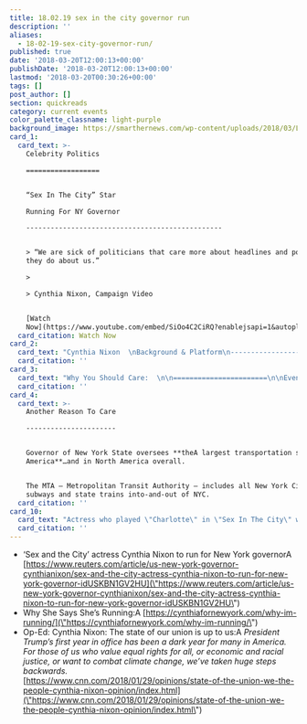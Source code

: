 ```yaml
---
title: 18.02.19 sex in the city governor run
description: ''
aliases:
  - 18-02-19-sex-city-governor-run/
published: true
date: '2018-03-20T12:00:13+00:00'
publishDate: '2018-03-20T12:00:13+00:00'
lastmod: '2018-03-20T00:30:26+00:00'
tags: []
post_author: []
section: quickreads
category: current events
color_palette_classname: light-purple
background_image: https://smarthernews.com/wp-content/uploads/2018/03/LPlunBSQ_400x400.jpg
card_1:
  card_text: >-
    Celebrity Politics

    ==================


    “Sex In The City” Star  

    Running For NY Governor

    ------------------------------------------------


    > “We are sick of politicians that care more about headlines and power than
    they do about us.”

    > 

    > Cynthia Nixon, Campaign Video


    [Watch
    Now](https://www.youtube.com/embed/SiOo4C2CiRQ?enablejsapi=1&autoplay=1&rel=0)
  card_citation: Watch Now
card_2:
  card_text: "Cynthia Nixon  \nBackground & Platform\n-------------------------------------\n\n*   Born & bred in NYC.\n*   a\x1CProud public school graduate & prouder public school parenta\x1D\n*   Mom of 3; Married to her wife who is an education activist.\n*   Public activist on education & LGBT issues.\n*   Equality (economic & otherwise) = major theme of campaign.\n*   Has never run for elected office."
  card_citation: ''
card_3:
  card_text: "Why You Should Care:  \n\n=======================\n\nEven If You Aren’t A NY’er  \n\n-----------------------------\n\n*   Current NY Gov. Andrew Cuomo (D) considered a potential candidate for President 2020.\n*   Cuomo considered a a\x1Ccentrista\x1D & Nixon, progressive. Nixon attacks Cuomo’s “Democrat” credentials.\n*   Watching who wins $$ & support **may provide insight into direction of Democratic Party.A**"
  card_citation: ''
card_4:
  card_text: >-
    Another Reason To Care

    ----------------------


    Governor of New York State oversees **theA largest transportation system in
    America**…and in North America overall.


    The MTA – Metropolitan Transit Authority – includes all New York City
    subways and state trains into-and-out of NYC.
  card_citation: ''
card_10:
  card_text: "Actress who played \"Charlotte\" in \"Sex In The City\" was the first to support a\x1CMirandaa\x1D - Kristin Davis showed her support on social media fo Nixon. If Nixon won, she'd be first woman AND first openly gay governor of NY state.\n\n[view sources](https://smarthernews.com/18-02-19-sex-city-governor-run/)"
  card_citation: ''
---
```

*   ‘Sex and the City’ actress Cynthia Nixon to run for New York governorA [https://www.reuters.com/article/us-new-york-governor-cynthianixon/sex-and-the-city-actress-cynthia-nixon-to-run-for-new-york-governor-idUSKBN1GV2HU](\"https://www.reuters.com/article/us-new-york-governor-cynthianixon/sex-and-the-city-actress-cynthia-nixon-to-run-for-new-york-governor-idUSKBN1GV2HU\")
*   Why She Says She’s Running:A [https://cynthiafornewyork.com/why-im-running/](\"https://cynthiafornewyork.com/why-im-running/\")
*   Op-Ed: Cynthia Nixon: The state of our union is up to us:A _President Trump’s first year in office has been a dark year for many in America. For those of us who value equal rights for all, or economic and racial justice, or want to combat climate change, we’ve taken huge steps backwards._  
    [https://www.cnn.com/2018/01/29/opinions/state-of-the-union-we-the-people-cynthia-nixon-opinion/index.html](\"https://www.cnn.com/2018/01/29/opinions/state-of-the-union-we-the-people-cynthia-nixon-opinion/index.html\")